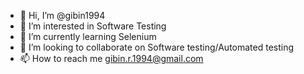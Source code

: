 - 👋 Hi, I’m @gibin1994
- 👀 I’m interested in Software Testing
- 🌱 I’m currently learning Selenium
- 💞️ I’m looking to collaborate on Software testing/Automated testing
- 📫 How to reach me gibin.r.1994@gmail.com

<!---
gibin1994/gibin1994 is a ✨ special ✨ repository because its `README.md` (this file) appears on your GitHub profile.
You can click the Preview link to take a look at your changes.
--->
